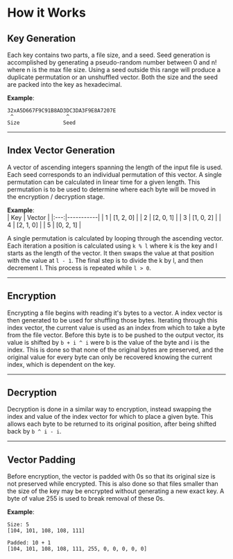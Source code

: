 # How it Works

## **Key Generation**

Each key contains two parts, a file size, and a seed. Seed generation is accomplished by generating a pseudo-random number between 0 and n! where n is the max file size. Using a seed outside this range will produce a duplicate permutation or an unshuffled vector. Both the size and the seed are packed into the key as hexadecimal. 

**Example**:  

```
32xA5D667F9C91B8AD3DC3DA3F9E8A7207E
 ^                 ^
Size              Seed
```

---

## **Index Vector Generation**

A vector of ascending integers spanning the length of the input file is used. Each seed corresponds to an individual permutation of this vector. A single permutation can be calculated in linear time for a given length. This permutation is to be used to determine where each byte will be moved in the encryption / decryption stage.

**Example**:  
| Key |   Vector  |
|:---:|-----------|
| 1   | [1, 2, 0] |
| 2   | [2, 0, 1] |
| 3   | [1, 0, 2] |
| 4   | [2, 1, 0] |
| 5   | [0, 2, 1] |

A single permutation is calculated by looping through the ascending vector. Each iteration a position is calculated using `k % l` where k is the key and l starts as the length of the vector. It then swaps the value at that position with the value at `l - 1`. The final step is to divide the k by l, and then decrement l. This process is repeated while `l > 0`.

--- 

## **Encryption**

Encrypting a file begins with reading it's bytes to a vector. A index vector is then generated to be used for shuffling those bytes. Iterating through this index vector, the current value is used as an index from which to take a byte from the file vector. Before this byte is to be pushed to the output vector, its value is shifted by `b + i ^ i` were b is the value of the byte and i is the index. This is done so that none of the original bytes are preserved, and the original value for every byte can only be recovered knowing the current index, which is dependent on the key.

---

## **Decryption**

Decryption is done in a similar way to encryption, instead swapping the index and value of the index vector for which to place a given byte. This allows each byte to be returned to its original position, after being shifted back by `b ^ i - i`.

---

## **Vector Padding**

Before encryption, the vector is padded with 0s so that its original size is not preserved while encrypted. This is also done so that files smaller than the size of the key may be encrypted without generating a new exact key. A byte of value 255 is used to break removal of these 0s.

**Example**:  
```
Size: 5
[104, 101, 108, 108, 111]

Padded: 10 + 1
[104, 101, 108, 108, 111, 255, 0, 0, 0, 0, 0]
```